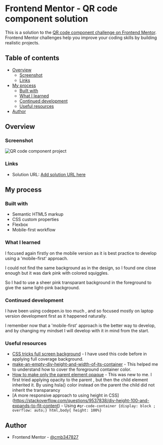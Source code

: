 # Frontend Mentor - QR code component solution

This is a solution to the [QR code component challenge on Frontend Mentor](https://www.frontendmentor.io/challenges/qr-code-component-iux_sIO_H). Frontend Mentor challenges help you improve your coding skills by building realistic projects. 

## Table of contents

- [Overview](#overview)
  - [Screenshot](#screenshot)
  - [Links](#links)
- [My process](#my-process)
  - [Built with](#built-with)
  - [What I learned](#what-i-learned)
  - [Continued development](#continued-development)
  - [Useful resources](#useful-resources)
- [Author](#author)


## Overview

### Screenshot

![QR code component project](https://i.postimg.cc/xThwn5nY/qr-code-project.png "QR code component project screenshot")

### Links

- Solution URL: [Add solution URL here](https://github.com/cmb347827/frontend_mentor_qr_code_challenge)

## My process

### Built with

- Semantic HTML5 markup
- CSS custom properties
- Flexbox
- Mobile-first workflow


### What I learned

I focused again firstly on the mobile version as it is best practice to develop using a 'mobile-first' approach. 

I could not find the same background as in the design, so I found one close enough but it was dark pink with colored squiggles.

So I had to use a sheer pink transparant background in the foreground to give the same light-pink background.



### Continued development

I have been using codepen.io too much , and so focused mostly on laptop version development first as it happened naturally.

I remember now that a 'mobile-first' approach is the better way to develop, and by changing my mindset I will develop with it in mind from the start.

### Useful resources

- [CSS tricks full screen background](https://css-tricks.com/perfect-full-page-background-image/) - I have used this code before in applying full coverage background.
- [make-an-empty-div-height-and-width-of-its-container](https://stackoverflow.com/questions/11301151/make-an-empty-div-height-and-width-of-its-container) - This helped me to understand how to cover the foreground container color.
- [How to make only the parent element opaque](https://stackoverflow.com/questions/10879045/how-to-set-opacity-in-parent-div-and-not-affect-in-child-div) - This was new to me. I first tried applying opacity to the parent , but then the child element inherited it. By using hsla() color instead on the parent the child did not inherit the transparancy
- [A more responsive approach to using height in CSS] (https://stackoverflow.com/questions/9537838/div-height-100-and-expands-to-fit-content) - Using ` #qr-code-container {display: block ; overflow: auto;} html,body{ height: 100%} `

## Author

- Frontend Mentor - [@cmb347827](https://www.frontendmentor.io/profile/cmb347827)







